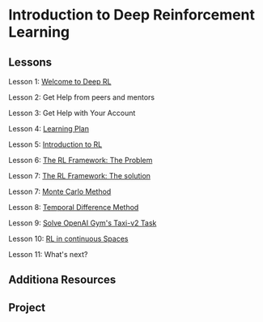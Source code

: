 # Introduction to Deep Reinforcement Learning

## Lessons
Lesson 1: [Welcome to Deep RL](Welcome)

Lesson 2: Get Help from peers and mentors

Lesson 3: Get Help with Your Account

Lesson 4: [Learning Plan](Learning_plan)

Lesson 5: [Introduction to RL](Intro)

Lesson 6: [The RL Framework: The Problem](RL_Problem)

Lesson 7: [The RL Framework: The solution](RL_Solution)

Lesson 7: [Monte Carlo Method](MC)

Lesson 8: [Temporal Difference Method](TD)

Lesson 9: [Solve  OpenAI Gym's Taxi-v2 Task](Taxi)

Lesson 10: [RL in continuous Spaces](Continuous)

Lesson 11: What's next?


 

## Additiona Resources


## Project

